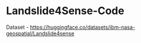 # Landslide4Sense-Code

Dataset - https://huggingface.co/datasets/ibm-nasa-geospatial/Landslide4sense
